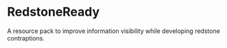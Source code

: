 # RedstoneReady
A resource pack to improve information visibility while developing redstone contraptions.
